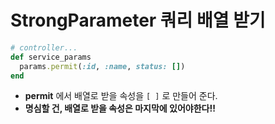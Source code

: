 # StrongParameter 쿼리 배열 받기

```ruby
# controller...
def service_params
  params.permit(:id, :name, status: [])
end
```

* **permit** 에서 배열로 받을 속성을 `[ ]` 로 만들어 준다.
* **명심할 건, 배열로 받을 속성은 마지막에 있어야한다!!**

